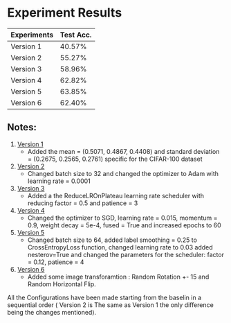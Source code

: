 # Experiment Results

| Experiments                          | Test Acc. |
|--------------------------------------|-----------|
|  Version 1                           | 40.57%    |
|  Version 2                           | 55.27%    |
|  Version 3                           | 58.96%    |
|  Version 4                           | 62.82%    |
|  Version 5                           | 63.85%    |
|  Version 6                           | 62.40%    |

## Notes:
1. [Version 1](https://github.com/Rares-Birladeanu/CARN/blob/main/Tema_2/Version%201/Version_1.ipynb)
   - Added the mean = (0.5071, 0.4867, 0.4408) and standard deviation = (0.2675, 0.2565, 0.2761) specific for the CIFAR-100 dataset
2. [Version 2](https://github.com/Rares-Birladeanu/CARN/blob/main/Tema_2/Version%202/Version_2.ipynb)
   - Changed batch size to 32 and changed the optimizer to Adam with learning rate = 0.0001
4. [Version 3](https://github.com/Rares-Birladeanu/CARN/blob/main/Tema_2/Version%203/Version_3.ipynb)
   - Added a the ReduceLROnPlateau learning rate scheduler with reducing factor = 0.5 and patience = 3
5. [Version 4](https://github.com/Rares-Birladeanu/CARN/blob/main/Tema_2/Version%204/Version_4.ipynb)
   - Changed the optimizer to SGD, learning rate = 0.015, momentum = 0.9, weight decay = 5e-4, fused = True and increased epochs to 60
7. [Version 5](https://github.com/Rares-Birladeanu/CARN/blob/main/Tema_2/Version%205/version_5.ipynb)
   - Changed batch size to 64, added label smoothing = 0.25 to CrossEntropyLoss function, changed learning rate to 0.03 added nesterov=True  and changed the parameters for the scheduler: factor = 0.12, patience = 4
8. [Version 6](https://github.com/Rares-Birladeanu/CARN/blob/main/Tema_2/Version%206/Version%206.ipynb)
   - Added some image transforamtion : Random Rotation +- 15 and Random Horizontal Flip.

All the Configurations have been made starting from the baselin in a sequential order ( Version 2 is The same as Version 1 the only difference being the changes mentioned). 
